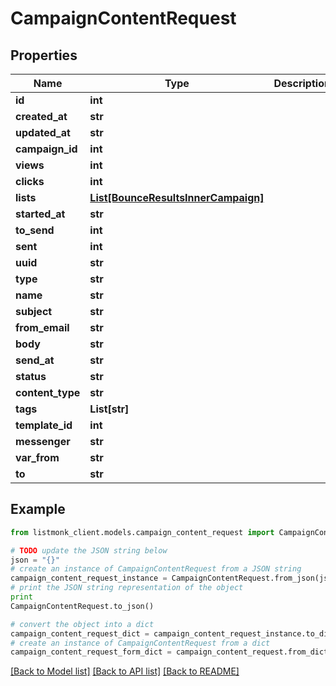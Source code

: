 # CampaignContentRequest


## Properties
Name | Type | Description | Notes
------------ | ------------- | ------------- | -------------
**id** | **int** |  | [optional] 
**created_at** | **str** |  | [optional] 
**updated_at** | **str** |  | [optional] 
**campaign_id** | **int** |  | [optional] 
**views** | **int** |  | [optional] 
**clicks** | **int** |  | [optional] 
**lists** | [**List[BounceResultsInnerCampaign]**](BounceResultsInnerCampaign.md) |  | [optional] 
**started_at** | **str** |  | [optional] 
**to_send** | **int** |  | [optional] 
**sent** | **int** |  | [optional] 
**uuid** | **str** |  | [optional] 
**type** | **str** |  | [optional] 
**name** | **str** |  | [optional] 
**subject** | **str** |  | [optional] 
**from_email** | **str** |  | [optional] 
**body** | **str** |  | [optional] 
**send_at** | **str** |  | [optional] 
**status** | **str** |  | [optional] 
**content_type** | **str** |  | [optional] 
**tags** | **List[str]** |  | [optional] 
**template_id** | **int** |  | [optional] 
**messenger** | **str** |  | [optional] 
**var_from** | **str** |  | [optional] 
**to** | **str** |  | [optional] 

## Example

```python
from listmonk_client.models.campaign_content_request import CampaignContentRequest

# TODO update the JSON string below
json = "{}"
# create an instance of CampaignContentRequest from a JSON string
campaign_content_request_instance = CampaignContentRequest.from_json(json)
# print the JSON string representation of the object
print
CampaignContentRequest.to_json()

# convert the object into a dict
campaign_content_request_dict = campaign_content_request_instance.to_dict()
# create an instance of CampaignContentRequest from a dict
campaign_content_request_form_dict = campaign_content_request.from_dict(campaign_content_request_dict)
```
[[Back to Model list]](../README.md#documentation-for-models) [[Back to API list]](../README.md#documentation-for-api-endpoints) [[Back to README]](../README.md)


